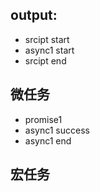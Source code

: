 ## output:
- srcipt start
- async1 start
- srcipt end

## 微任务
- promise1
- async1 success
- async1 end

## 宏任务

